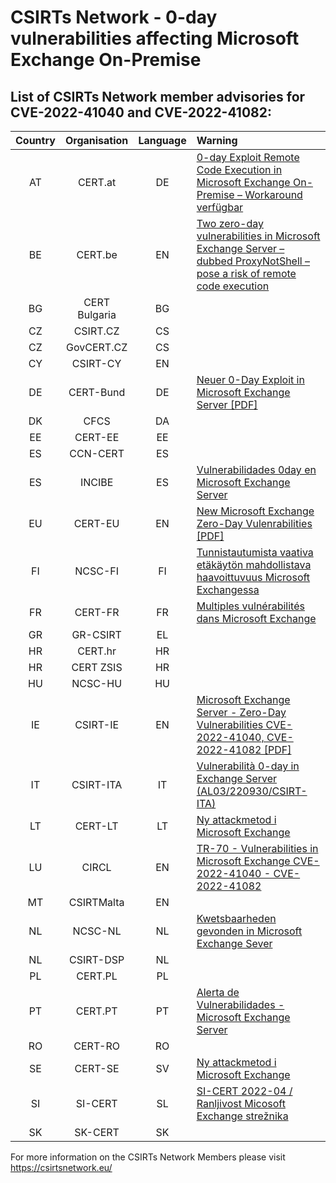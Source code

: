# CSIRTs Network - 0-day vulnerabilities affecting Microsoft Exchange On-Premise

## List of CSIRTs Network member advisories for CVE-2022-41040 and CVE-2022-41082:

| Country | Organisation | Language | Warning |
| :-----: | :----------: | :------: | :------ | 
| AT | CERT.at | DE | [0-day Exploit Remote Code Execution in Microsoft Exchange On-Premise – Workaround verfügbar](https://cert.at/de/warnungen/2022/9/0-day-exploit-remote-code-execution-in-microsoft-exchange-on-premise-workaround-verfugbar) |
| BE | CERT.be | EN | [Two zero-day vulnerabilities in Microsoft Exchange Server – dubbed ProxyNotShell – pose a risk of remote code execution](https://cert.be/en/two-zero-day-vulnerabilities-microsoft-exchange-server-dubbed-proxynotshell-pose-risk-remote-code) |
| BG | CERT Bulgaria | BG | |
| CZ | CSIRT.CZ | CS | |
| CZ | GovCERT.CZ | CS | |
| CY | CSIRT-CY | EN | |
| DE | CERT-Bund | DE | [Neuer 0-Day Exploit in Microsoft Exchange Server [PDF]](https://www.bsi.bund.de/SharedDocs/Cybersicherheitswarnungen/DE/2022/2022-258168-1032.pdf?__blob=publicationFile) |
| DK | CFCS | DA | |
| EE | CERT-EE | EE | |
| ES | CCN-CERT | ES | |
| ES | INCIBE | ES | [Vulnerabilidades 0day en Microsoft Exchange Server](https://www.incibe-cert.es/alerta-temprana/avisos-seguridad/vulnerabilidades-0day-microsoft-exchange-server) |
| EU | CERT-EU | EN | [New Microsoft Exchange Zero-Day Vulenrabilities [PDF]](https://www.cert.europa.eu/static/SecurityAdvisories/2022/CERT-EU-SA2022-068.pdf)|
| FI | NCSC-FI | FI | [Tunnistautumista vaativa etäkäytön mahdollistava haavoittuvuus Microsoft Exchangessa](https://www.kyberturvallisuuskeskus.fi/fi/haavoittuvuus_14/2022) |
| FR | CERT-FR | FR | [Multiples vulnérabilités dans Microsoft Exchange](https://www.cert.ssi.gouv.fr/alerte/CERTFR-2022-ALE-008/) |
| GR | GR-CSIRT | EL | |
| HR | CERT.hr | HR | |
| HR | CERT ZSIS | HR | |
| HU | NCSC-HU | HU | |
| IE | CSIRT-IE | EN | [Microsoft Exchange Server - Zero-Day Vulnerabilities CVE-2022-41040, CVE-2022-41082 [PDF]](https://www.ncsc.gov.ie/pdfs/MicrosoftExchange-2022-09-30.pdf) |
| IT | CSIRT-ITA | IT | [Vulnerabilità 0-day in Exchange Server (AL03/220930/CSIRT-ITA)](https://www.csirt.gov.it/contenuti/vulnerabilita-0-day-in-exchage-server-al03-220930-csirt-ita)|
| LT | CERT-LT | LT | [Ny attackmetod i Microsoft Exchange](https://www.nksc.lt/naujienos/microsoft_exchange_server_spragos_cve-2022-41040_i.html)|
| LU | CIRCL | EN | [TR-70 - Vulnerabilities in Microsoft Exchange CVE-2022-41040 - CVE-2022-41082](https://www.circl.lu/pub/tr-70/) |
| MT | CSIRTMalta | EN | |
| NL | NCSC-NL | NL | [Kwetsbaarheden gevonden in Microsoft Exchange Sever](https://www.ncsc.nl/actueel/advisory?id=NCSC-2022-0610) |
| NL | CSIRT-DSP | NL | |
| PL | CERT.PL | PL | |
| PT | CERT.PT | PT | [Alerta de Vulnerabilidades - Microsoft Exchange Server](https://dyn.cncs.gov.pt/pt/alerta-detalhe/art/135694/alerta-de-vulnerabilidades-microsoft-exchange-server)|
| RO | CERT-RO | RO | |
| SE | CERT-SE | SV | [Ny attackmetod i Microsoft Exchange](https://www.cert.se/2022/09/ny-attackmetod-i-microsoft-exchange) |
| SI | SI-CERT | SL | [SI-CERT 2022-04 / Ranljivost Micosoft Exchange strežnika](https://www.cert.si/si-cert-2022-04/) |
| SK | SK-CERT | SK | |

 

For more information on the CSIRTs Network Members please visit https://csirtsnetwork.eu/ 
